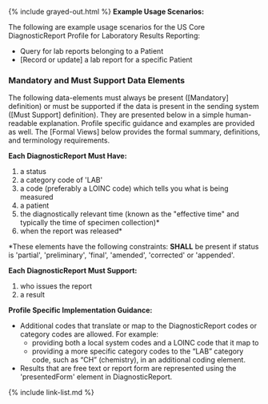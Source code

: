 {% include grayed-out.html %}
**Example Usage Scenarios:**

The following are example usage scenarios for the US Core DiagnosticReport Profile for Laboratory Results Reporting:

-   Query for lab reports belonging to a Patient
-  [Record or update]  a lab report for a specific Patient

### Mandatory and Must Support Data Elements

The following data-elements must always be present ([Mandatory] definition) or must be supported if the data is present in the sending system ([Must Support] definition). They are presented below in a simple human-readable explanation.  Profile specific guidance and examples are provided as well.  The [Formal Views] below provides the  formal summary, definitions, and  terminology requirements.  

**Each DiagnosticReport Must Have:**

1.  a status
1.  a category code of 'LAB'
1.  a code (preferably a LOINC code) which tells you what is being measured
1.  a patient
1.  the diagnostically relevant time (known as the "effective time" and typically the time of specimen collection)*
1.  when the report was released*

\*These elements have the following constraints: **SHALL** be present if status is
'partial', 'preliminary', 'final', 'amended', 'corrected' or 'appended'.

**Each DiagnosticReport Must Support:**

1.   who issues the report
1.   a result

**Profile Specific Implementation Guidance:**

* Additional codes that translate or map to the DiagnosticReport codes or category codes are allowed.  For example:
   -  providing both a local system codes and a LOINC code that it map to
   -  providing a more specific category codes to the “LAB” category code, such as “CH” (chemistry), in an additional coding element.
* Results that are free text or report form are represented using the 'presentedForm' element in DiagnosticReport.

{% include link-list.md %}

</div><!-- grayed-out -->